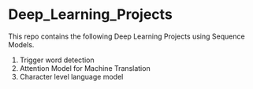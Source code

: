 # Deep_Learning_Projects
This repo contains the following Deep Learning Projects using Sequence Models.
1. Trigger word detection
2. Attention Model for Machine Translation
3. Character level language model
